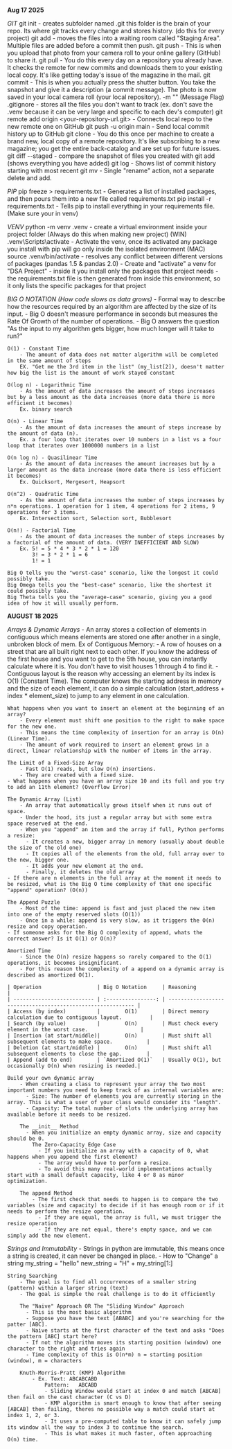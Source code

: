 **Aug 17 2025**

*GIT*
    git init - creates subfolder named .git this folder is the brain of your repo.  Its where git tracks every change and stores history. (do this for every project)
    git add <file> - moves the files into a waiting room called "Staging Area". Multiple files are added before a commit then push. 
    git push <file> - This is when you upload that photo from your camera roll to your online gallery (GitHub) to share it.
    git pull <file> - You do this every day on a repository you already have. It checks the remote for new commits and downloads them to your existing local copy. It's like getting today's issue of the magazine in the mail.
    git commit - This is when you actually press the shutter button. You take the snapshot and give it a description (a commit message). The photo is now saved in your local camera roll (your local repository).
        -m "<message>" (Message Flag)
    .gitignore - stores all the files you don't want to track (ex. don't save the .venv because it can be very large and specific to each dev's computer)
    git remote add origin <your-repository-url.git> - Connects local repo to the new remote one on GitHub
    git push -u origin main - Send local commit history up to GitHub
    git clone <paste-github-url-here> - You do this once per machine to create a brand new, local copy of a remote repository. It's like subscribing to a new magazine; you get the entire back-catalog and are set up for future issues.
    git diff --staged - compare the snapshot of files you created with git add (shows everything you have added)
    git log - Shows list of commit history starting with most recent
    git mv <old-file-name> <new-file-name> - Single "rename" action, not a separate delete and add. 

*PIP*
    pip freeze > requirements.txt - Generates a list of installed packages, and then pours them into a new file called requirements.txt
    pip install -r requirements.txt - Tells pip to install everything in your requirements file. (Make sure your in venv)



*VENV*
    python -m venv .venv - create a virtual environment inside your project folder (Always do this when making new project)
    (WIN) .venv\Scripts\activate - Activate the venv, once its activated any package you install with pip will go only inside the isolated environment
    (MAC) source .venv/bin/activate 
    - resolves any conflict between different versions of packages (pandas 1.5 & pandas 2.0)
    - Create and "activate" a venv for "DSA Project"
    - inside it you install only the packages that project needs
    - the requirements.txt file is then generated from inside this environment, so it only lists the specific packages for that project


*BIG O NOTATION (How code slows as data grows)*
    - Formal way to describe how the resources required by an algorithm are affected by the size of its input. 
    - Big O doesn't measure performance in seconds but measures the Rate Of Growth of the number of operations.
    - Big O answers the question "As the input to my algorithm gets bigger, how much longer will it take to run?"

    O(1) - Constant Time
        - The amount of data does not matter algorithm will be completed in the same amount of steps
        EX. "Get me the 3rd item in the list" (my_list[2]), doesn't matter how big the list is the amount of work stayed constant
    
    O(log n) - Logarithmic Time
        - As the amount of data increases the amount of steps increases but by a less amount as the data increases (more data there is more efficient it becomes)
        Ex. binary search

    O(n) - Linear Time
        - As the amount of data increases the amount of steps increase by the amount of data (n).
        Ex. a four loop that iterates over 10 numbers in a list vs a four loop that iterates over 1000000 numbers in a list

    O(n log n) - Quasilinear Time
        - As the amount of data increases the amount increases but by a larger amount as the data increase (more data there is less efficient it becomes)
        Ex. Quicksort, Mergesort, Heapsort

    O(n^2) - Quadratic Time
        - As the amount of data increases the number of steps increases by n*n operations. 1 operation for 1 item, 4 operations for 2 items, 9 operations for 3 items. 
        Ex. Intersection sort, Selection sort, Bubblesort

    O(n!) - Factorial Time
        - As the amount of data increases the number of steps increases by a factorial of the amount of data. (VERY INEFFICIENT AND SLOW)
        Ex. 5! = 5 * 4 * 3 * 2 * 1 = 120
            3! = 3 * 2 * 1 = 6
            1! = 1

    Big O tells you the "worst-case" scenario, like the longest it could possibly take.
    Big Omega tells you the "best-case" scenario, like the shortest it could possibly take.
    Big Theta tells you the "average-case" scenario, giving you a good idea of how it will usually perform. 

**AUGUST 18 2025**

*Arrays & Dynamic Arrays*
    - An array stores a collection of elements in contiguous which means elements are stored one after another in a single, unbroken block of mem.
    Ex of Contiguous Memory:
        - A row of houses on a street that are all built right next to each other.  If you know the address of the first house and you want to get to the 5th house, you can instantly calculate where it is. You don't have to visit houses 1 through 4 to find it.
    - Contiguous layout is the reason why accessing an element by its index is O(1) (Constant Time). The computer knows the starting address in memory and the size of each element, it can do a simple calculation (start_address + index * element_size) to jump to any element in one calculation.

    What happens when you want to insert an element at the beginning of an array?
        - Every element must shift one position to the right to make space for the new one.
        - This means the time complexity of insertion for an array is O(n) (Linear Time).
        - The amount of work required to insert an element grows in a direct, linear relationship with the number of items in the array.
    
    The Limit of a Fixed-Size Array
        - Fast O(1) reads, but slow O(n) insertions.
        - They are created with a fixed size.
    - What happens when you have an array size 10 and its full and you try to add an 11th element? (Overflow Error)

    The Dynamic Array (List)
        - An array that automatically grows itself when it runs out of space.
        - Under the hood, its just a regular array but with some extra space reserved at the end.
        - When you "append" an item and the array if full, Python performs a resize:
          - It creates a new, bigger array in memory (usually about double the size of the old one)
          - It copies all of the elements from the old, full array over to the new, bigger one.
          - It adds your new element at the end.
          - Finally, it deletes the old array
    - If there are n elements in the full array at the moment it needs to be resized, what is the Big O time complexity of that one specific "append" operation? (O(n))
    
    The Append Puzzle
        - Most of the time: append is fast and just placed the new item into one of the empty reserved slots (O(1))
        - Once in a while: append is very slow, as it triggers the O(n) resize and copy operation.
    - If someone asks for the Big O complexity of append, whats the correct answer? Is it O(1) or O(n)?

    Amortized Time
        - Since the O(n) resize happens so rarely compared to the O(1) operations, it becomes insignificant.
        - For this reason the complexity of a append on a dynamic array is described as amortized O(1).

    | Operation                  | Big O Notation     | Reasoning                                                   |
    | -------------------------- | :----------------: | ----------------------------------------------------------- |
    | Access (by index)          |        O(1)        | Direct memory calculation due to contiguous layout.         |
    | Search (by value)          |        O(n)        | Must check every element in the worst case.                 |
    | Insertion (at start/middle)|        O(n)        | Must shift all subsequent elements to make space.           |
    | Deletion (at start/middle) |        O(n)        | Must shift all subsequent elements to close the gap.        |
    | Append (add to end)        | `Amortized O(1)`   | Usually O(1), but occasionally O(n) when resizing is needed.|

    Build your own dynamic array
        - When creating a class to represent your array the two most important numbers you need to keep track of as internal variables are:
          - Size: The number of elements you are currently storing in the array. This is what a user of your class would consider its "length".
          - Capacity: The total number of slots the underlying array has available before it needs to be resized.
    
        The __init__ Method
          - When you initialize an empty dynamic array, size and capacity should be 0.
            The Zero-Capacity Edge Case
              - If you initialize an array with a capacity of 0, what happens when you append the first element?
              - The array would have to perform a resize.
              - To avoid this many real-world implementations actually start with a small default capacity, like 4 or 8 as minor optimization.
        
        The append Method
            - The first check that needs to happen is to compare the two variables (size and capacity) to decide if it has enough room or if it needs to perform the resize operation.
              - If they are equal, the array is full, we must trigger the resize operation
              - If they are not equal, there's empty space, and we can simply add the new element.
  
*Strings and Immutability*
    - Strings in python are immutable, this means once a string is created, it can never be changed in place.
    - How to "Change" a string
        my_string = "hello"
        new_string = "H" + my_string[1:]
    
    String Searching
        - The goal is to find all occurrences of a smaller string (pattern) within a larger string (text)
        - The goal is simple the real challenge is to do it efficiently
  
        The "Naive" Approach OR The "Sliding Window" Approach
          - This is the most basic algorithm
          - Suppose you have the text [ABABC] and you're searching for the patter [ABC].
          - Naive starts at the first character of the text and asks "Does the pattern [ABC] start here?
          - If not the algorithm moves its starting position (window) one character to the right and tries again
          - Time complexity of this is O(n*m) n = starting position (window), m = characters

        Knuth-Morris-Pratt (KMP) Algorithm
            - Ex. Text: ABCABCABD
                Pattern:   ABCABD
                - Sliding Window would start at index 0 and match [ABCAB] then fail on the cast character (C vs D)
                - KMP algorithm is smart enough to know that after seeing [ABCAB] then failing, theres no possible way a match could start at index 1, 2, or 3.
                - It uses a pre-computed table to know it can safely jump its window all the way to index 3 to continue the search.
                - This is what makes it much faster, often approaching O(n) time.
  